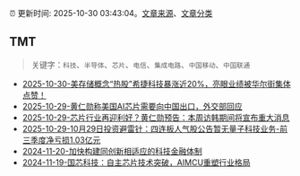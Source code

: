 :alarm_clock: 更新时间: 2025-10-30 03:43:04。[文章来源](/README.md)、[文章分类](/TAGS.md)

## TMT


> 关键字：`科技`、`半导体`、`芯片`、`电信`、`集成电路`、`中国移动`、`中国联通`



- [2025-10-30-美存储概念“热股”希捷科技暴涨近20%，亮眼业绩被华尔街集体点赞！](https://www.cls.cn/detail/2185593) 
- [2025-10-29-黄仁勋称美国AI芯片需要向中国出口，外交部回应](https://www.cls.cn/detail/2184651) 
- [2025-10-29-芯片行业再迎利好？黄仁勋预告：本周访韩期间将宣布重大消息](https://www.cls.cn/detail/2184392) 
- [2025-10-29-10月29日投资避雷针：四连板人气股公告暂无量子科技业务-前三季度净亏损1.03亿元](https://www.cls.cn/detail/2184158) 
- [2024-11-20-加快构建同创新相适应的科技金融体制](https://xueqiu.com/9193403816/313561745) 
- [2024-11-19-国芯科技：自主芯片技术突破，AIMCU重塑行业格局](https://xueqiu.com/8151841495/313402043) 
